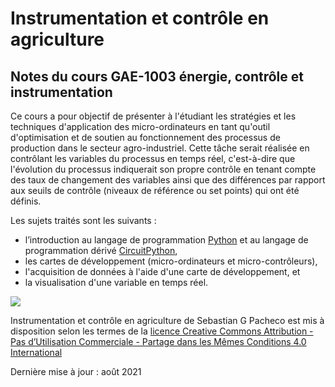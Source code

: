 # Instrumentation et contrôle en agriculture
## Notes du cours GAE-1003 énergie, contrôle et instrumentation

Ce cours a pour objectif de présenter à l'étudiant les stratégies et les techniques d'application des micro-ordinateurs en tant qu'outil d'optimisation et de soutien au fonctionnement des processus de production dans le secteur agro-industriel. Cette tâche serait réalisée en contrôlant les variables du processus en temps réel, c'est-à-dire que l'évolution du processus indiquerait son propre contrôle en tenant compte des taux de changement des variables ainsi que des différences par rapport aux seuils de contrôle (niveaux de référence ou set points) qui ont été définis.

Les sujets traités sont les suivants :
* l’introduction au langage de programmation [Python](https://www.python.org/) et au langage de programmation dérivé [CircuitPython](https://circuitpython.org/),
* les cartes de développement (micro-ordinateurs et micro-contrôleurs),
* l'acquisition de données à l'aide d'une carte de développement, et 
* la visualisation d'une variable en temps réel.

![](https://camo.githubusercontent.com/f05d4039b67688cfdf339d2a445ad686a60551f9891734c418f7096184de5fac/68747470733a2f2f692e6372656174697665636f6d6d6f6e732e6f72672f6c2f62792d6e632d73612f342e302f38387833312e706e67)

Instrumentation et contrôle en agriculture de Sebastian G Pacheco est mis à disposition selon les termes de la [licence Creative Commons Attribution - Pas d’Utilisation Commerciale - Partage dans les Mêmes Conditions 4.0 International](http://creativecommons.org/licenses/by-nc-sa/4.0/)

Dernière mise à jour : août 2021

